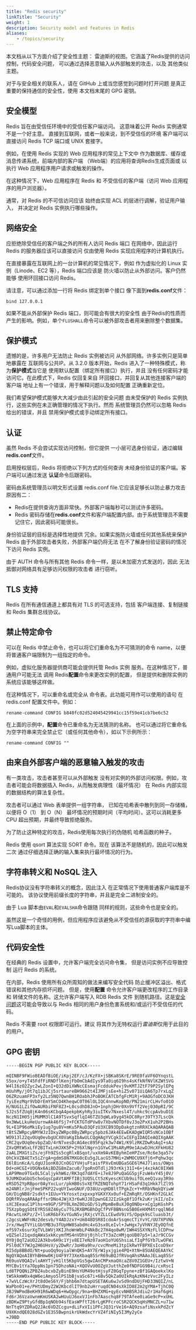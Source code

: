 ```yaml
---
title: "Redis security"
linkTitle: "Security"
weight: 1
description: Security model and features in Redis
aliases:
    - /topics/security
---
```


本文档从以下方面介绍了安全性主题：
雷迪斯的视图。它涵盖了Redis提供的访问控制，代码安全问题，
可以通过选择恶意输入从外部触发的攻击，以及
其他类似主题。

对于与安全相关的联系人，请在 GitHub 上或当您感觉到问题时打开问题
是真正重要的保持通信的安全性，使用
本文档末尾的 GPG 密钥。

## 安全模型

Redis 旨在由受信任环境中的受信任客户端访问。
这意味着公开 Redis 实例通常不是一个好主意。
直接到互联网，或者一般来说，到不受信任的环境
客户端可以直接访问 Redis TCP 端口或 UNIX 套接字。

例如，在使用 Redis 实现的 Web 应用程序的常见上下文中
作为数据库、缓存或消息传递系统，前端内部的客户端
（Web端）的应用将查询Redis生成页面或
以执行 Web 应用程序用户请求或触发的操作。

在这种情况下，Web 应用程序在 Redis 和
不受信任的客户端（访问 Web 应用程序的用户浏览器）。

通常，对 Redis 的不可信访问应该
始终由实现 ACL 的层进行调解，验证用户输入，
并决定对 Redis 实例执行哪些操作。

## 网络安全

应拒绝除受信任的客户端之外的所有人访问 Redis 端口
在网络中，因此运行 Redis 的服务器应该可以直接访问
仅由使用 Redis 实现应用程序的计算机执行。

在直接暴露在互联网上的一台计算机的常见情况下，例如
作为虚拟化的 Linux 实例（Linode、EC2 等），Redis 端口应该是
防火墙以防止从外部访问。客户仍然能够
使用环回接口访问 Redis。

请注意，可以通过添加一行将 Redis 绑定到单个接口
像下面到**redis.conf**文件：

    bind 127.0.0.1

如果不能从外部保护 Redis 端口，则可能会有很大的安全性
由于Redis的性质而产生的影响。例如，单个`FLUSHALL`命令可以被外部攻击者用来删除整个数据集。

## 保护模式

遗憾的是，许多用户无法防止 Redis 实例被访问
从外部网络。许多实例只是简单地暴露在
互联网与公共IP。从 3.2.0 版本开始，Redis 进入了一种特殊模式，称为**保护模式**当它是
使用默认配置（绑定所有接口）执行，并且
没有任何密码才能访问它。在此模式下，Redis 仅回复来自
环回接口，并回复从其他连接客户端的客户端
地址上有一个错误，用于解释问题以及如何配置
正确重新定位。

我们希望保护模式能够大大减少由此引起的安全问题
由未受保护的 Redis 实例执行，这些实例在未正确管理的情况下执行。然而
系统管理员仍然可以忽略 Redis 给出的错误，并且
禁用保护模式或手动绑定所有接口。

## 认证

虽然 Redis 不会尝试实现访问控制，但它提供
一小层可选身份验证，通过编辑
**redis.conf**文件。

启用授权层后，Redis 将拒绝以下列方式的任何查询
未经身份验证的客户端。客户端可以通过发送
**认证**命令后跟密码。

密码由系统管理员以明文形式设置
redis.conf file.它应该足够长以防止暴力攻击
原因有二：

*   Redis在提供查询方面非常快。外部客户端每秒可以测试许多密码。
*   Redis 密码存储在**redis.conf**文件和客户端配置内部。由于系统管理员不需要记住它，因此密码可能很长。

身份验证层的目标是选择性地提供
冗余。如果实施防火墙或任何其他系统来保护 Redis
由于外部攻击者失败，外部客户端仍将无法
在不了解身份验证密码的情况下访问 Redis 实例。

由于 AUTH 命令与所有其他 Redis 命令一样，是以未加密方式发送的，因此
无法抵御对网络具有足够访问权限的攻击者
进行窃听。

## TLS 支持

Redis 在所有通信通道上都具有对 TLS 的可选支持，包括
客户端连接、复制链接和 Redis 集群总线协议。

## 禁止特定命令

可以在 Redis 中禁止命令，也可以将它们重命名为不可猜测的命令
name，以便将普通客户端限制为一组指定的命令。

例如，虚拟化服务器提供商可能会提供托管 Redis 实例
服务。在这种情况下，普通用户可能无法
调用 Redis**配置**命令来更改实例的配置，
但是提供和删除实例的系统应该能够这样做。

在这种情况下，可以重命名或完全从
命令表。此功能可用作可以使用的语句
在 redis.conf 配置文件中。例如：

    rename-command CONFIG b840fc02d524045429941cc15f59e41cb7be6c52

在上面的示例中，**配置**命令已重命名为无法猜测的名称。 也可以通过将它重命名为空字符串来完全禁止它（或任何其他命令），如以下示例所示：

    rename-command CONFIG ""

## 由来自外部客户端的恶意输入触发的攻击

有一类攻击，攻击者甚至可以从外部触发
没有对实例的外部访问权限。例如，攻击者可能会将数据插入 Redis，从而触发病理性（最坏情况）
在 Redis 内部实现的数据结构的算法复杂性。

攻击者可以通过 Web 表单提供一组字符串，
已知在哈希表中散列到同一存储桶，以便将
O（1） 到 O（N） 最坏情况的预期时间（平均时间）。这可以消耗更多
CPU 超出预期，并最终导致拒绝服务。

为了防止这种特定的攻击，Redis使用每次执行的伪随机
哈希函数的种子。

Redis 使用 qsort 算法实现 SORT 命令。现在
该算法不是随机的，因此可以触发二次
通过仔细选择正确的输入集来执行最坏情况的行为。

## 字符串转义和 NoSQL 注入

Redis协议没有字符串转义的概念，因此注入
在正常情况下使用普通客户端库是不可能的。
该协议使用前缀长度的字符串，并且是完全二进制安全的。

由于 Lua 脚本由`EVAL`和`EVALSHA`命令跟随
同样的规则，这些命令也是安全的。

虽然这是一个奇怪的用例，但应用程序应该避免从不受信任的源获取的字符串中编写Lua脚本的主体。

## 代码安全性

在经典的 Redis 设置中，允许客户端完全访问命令集，
但是访问实例不应导致控制
运行 Redis 的系统。

在内部，Redis 使用所有众所周知的做法来编写安全代码
防止缓冲区溢出、格式错误和其他内存损坏问题。
但是，使用**配置**
命令允许客户端更改程序的工作目录和
转储文件的名称。这允许客户端写入 RDB Redis 文件
到随机路径。这是[安全问题](http://antirez.com/news/96)这可能会导致以与 Redis 相同的用户身份危害系统和/或运行不受信任的代码。

Redis 不需要 root 权限即可运行。建议
将其作为无特权运行*雷迪斯*仅用于此目的的用户。

## GPG 密钥

    -----BEGIN PGP PUBLIC KEY BLOCK-----

    mQINBF9FWioBEADfBiOE/iKpj2EF/cJ/KzFX+jSBKa8SKrE/9RE0faVF6OYnqstL
    S5ox/o+yT45FdfFiRNDflKenjFbOmCbAdIys9Ta0iq6I9hs4sKfkNfNVlKZWtSVG
    W4lI6zO2Zyc2wLZonI+Q32dDiXWNcCEsmajFcddukPevj9vKMTJZtF79P2SylEPq
    mUuhMy/jOt7q1ibJCj5srtaureBH9662t4IJMFjsEe+hiZ5v071UiQA6Tp7rxLqZ
    O6ZRzuamFP3xfy2Lz5NQ7QwnBH1ROabhJPoBOKCATCbfgFcM1Rj+9AOGfoDCOJKH
    7yiEezMqr9VbDrEmYSmCO4KheqwC0T06lOLIQC4nnwKopNO/PN21mirCLHvfo01O
    H/NUG1LZifOwAURbiFNF8Z3+L0csdhD8JnO+1nphjDHr0Xn9Vff2Vej030pRI/9C
    SJ2s5fZUq8jK4n06sKCbqA4pekpbKyhRy3iuITKv7Nxesl4T/uhkc9ccpAvbuD1E
    NczN1IH05jiMUMM3lC1A9TSvxSqflqI46TZU3qWLa9yg45kDC8Ryr39TY37LscQk
    9x3WwLLkuHeUurnwAk46fSj7+FCKTGTdPVw8v7XbvNOTDf8vJ3o2PxX1uh2P2BHs
    9L+E1P96oMkiEy1ug7gu8V+mKu5PAuD3QFzU3XCB93DpDakgtznRRXCkAQARAQAB
    tBtSZWRpcyBMYWJzIDxyZWRpc0ByZWRpcy5pbz6JAk4EEwEKADgWIQR5sNCo1OBf
    WO913l22qvOUq0evbgUCX0VaKgIbAwULCQgHAgYVCgkICwIEFgIDAQIeAQIXgAAK
    CRC2qvOUq0evbpZaD/4rN7xesDcAG4ec895Fqzk3w74W1/K9lzRKZDwRsAqI+sAz
    ZXvQMtWSxLfF2BITxLnHJXK5P+2Y6XlNgrn1GYwC1MsARyM9e1AzwDJHcXFkHU82
    2aALIMXGtiZs/ejFh9ZSs5cgRlxBSqot/uxXm9AvKEByhmIeHPZse/Rc6e3qa57v
    OhCkVZB4ETx5iZrgA+gdmS8N7MXG0cEu5gJLacG57MHi+2WMOCU9Xfj6+Pqhw3qc
    E6lBinKcA/LdgUJ1onK0JCnOG1YVHjuFtaisfPXvEmUBGaSGE6lM4J7lass/OWps
    Dd+oHCGI+VOGNx6AiBDZG8mZacu0/7goRnOTdljJ93rKkj31I+6+j4xzkAC0IXW8
    LAP9Mmo9TGx0L5CaljykhW6z/RK3qd7dAYE+i7e8J9PuQaGG5pjFzuW4vY45j0V/
    9JUMKDaGbU5choGqsCpAVtAMFfIBj3UQ5LCt5zKyescKCUb9uifOLeeQ1vay3R9o
    eRSD52YpRBpor0AyYxcLur/pkHB0sSvXEfRZENQTohpY71rHSaFd3q1Hkk7lZl95
    m24NRlrJnjFmeSPKP22vqUYIwoGNUF/D38UzvqHD8ltTPgkZc+Y+RRbVNqkQYiwW
    GH/DigNB8r2sdkt+1EUu+YkYosxtzxpxxpYGKXYXx0uf+EZmRqRt/OSHKnf2GLkC
    DQRfRVoqARAApffsrDNo4JWjX3r6wHJJ8IpwnGEJ2IzGkg8f1Ofk2uKrjkII/oIx
    sXC3EeauC1Plhs+m9GP/SPY0LXmZ0OzGD/S1yMpmBeBuXJ0gONDo+xCg1pKGshPs
    75XzpbggSOtEYR5S8Z46yCu7TGJRXBMGBhDgCfPVFBBNsnG5B0EeHXM4trqqlN6d
    PAcwtLnKPz/Z+lloKR6bFXvYGuN5vjRXjcVYZLLCEwdV9iY5/Opqk9sCluasb3t/
    c2gcsLWWFnNz2desvb/Y4ADJzxY+Um848DSR8IcdoArSsqmcCTiYvYC/UU7XPVNk
    Jrx/HwgTVYiLGbtMB3u3fUpHW8SabdHc4xG3sx0LeIvl+JwHgx7yVhNYJEyOQfnE
    mfS97x6surXgTVLbWVjXKIJhoWnWbLP4NkBc27H4qo8wM/IWH4SSXYNzFLlCDPnw
    vQZSel21qxdqAWaSxkKcymfMS4nVDhVj0jhlcTY3aZcHMjqoUB07p5+laJr9CCGv
    0Y0j0qT2aUO22A3kbv6H9c1Yjv8EI7eNz07aoH1oYU6ShsiaLfIqPfGYb7LwOFWi
    PSl0dCY7WJg2H6UHsV/y2DwRr/3oH0a9hv/cvcMneMi3tpIkRwYFBPXEsIcoD9xr
    RI5dp8BBdO/Nt+puoQq9oyialWnQK5+AY7ErW1yxjgie4PQ+XtN+85UAEQEAAYkC
    NgQYAQoAIBYhBHmw0KjU4F9Y73XeXbaq85SrR69uBQJfRVoqAhsMAAoJELaq85Sr
    R69uoV0QAIvlxAHYTjvH1lt5KbpVGs5gwIAnCMPxmaOXcaZ8V0Z1GEU+/IztwV+N
    MYCBv1tYa7OppNs1pn75DhzoNAi+XQOVvU0OZgVJutthZe0fNDFGG9B4i/cxRscI
    Ld8TPQQNiZPBZ4ubcxbZyBinE9HsYUM49otHjsyFZ0GqTpyne+zBf1GAQoekxlKo
    tWSkkmW0x4qW6eiAmyo5lPS1bBjvaSc67i+6Bv5QkZa0UIkRqAzKN4zVvc2FyILz
    +7wVLCzWcXrJt8dOeS6Y/Fjbhb6m7dtapUSETAKu6wJvSd9ndDUjFHD33NQIZ/nL
    WaPbn01+e/PHtUDmyZ2W2KbcdlIT9nb2uHrruqdCN04sXkID8E2m2gYMA+TjhC0Q
    JBJ9WPmdBeKH91R6wWDq6+HwOpgc/9na+BHZXMG+qyEcvNHB5RJdiu2r1Haf6gHi
    Fd6rJ6VzaVwnmKmUSKA2wHUuUJ6oxVJ1nFb7Aaschq8F79TAfee0iaGe9cP+xUHL
    zBDKwZ9PtyGfdBp1qNOb94sfEasWPftT26rLgKPFcroCSR2QCK5qHsMNCZL+u71w
    NnTtq9YZDRaQ2JAc6VDZCcgu+dLiFxVIi1PFcJQ31rVe16+AQ9zsafiNsxkPdZcY
    U9XKndQE028dGZv1E3S5BwpnikrUkWdxcYrVZ4fiNIy5I3My2yCe
    =J9BD
    -----END PGP PUBLIC KEY BLOCK-----
